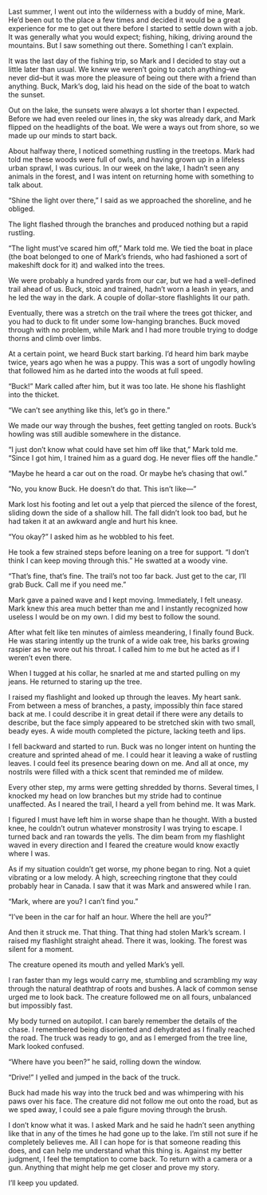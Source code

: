 Last summer, I went out into the wilderness with a buddy of mine, Mark. He’d been out to the place a few times and decided it would be a great experience for me to get out there before I started to settle down with a job. It was generally what you would expect; fishing, hiking, driving around the mountains. But I saw something out there. Something I can’t explain. 



It was the last day of the fishing trip, so Mark and I decided to stay out a little later than usual. We knew we weren’t going to catch anything–we never did–but it was more the pleasure of being out there with a friend than anything. Buck, Mark’s dog, laid his head on the side of the boat to watch the sunset. 

Out on the lake, the sunsets were always a lot shorter than I expected. Before we had even reeled our lines in, the sky was already dark, and Mark flipped on the headlights of the boat. We were a ways out from shore, so we made up our minds to start back. 

About halfway there, I noticed something rustling in the treetops. Mark had told me these woods were full of owls, and having grown up in a lifeless urban sprawl, I was curious. In our week on the lake, I hadn’t seen any animals in the forest, and I was intent on returning home with something to talk about. 

“Shine the light over there,” I said as we approached the shoreline, and he obliged. 

The light flashed through the branches and produced nothing but a rapid rustling.  

“The light must’ve scared him off,” Mark told me. We tied the boat in place (the boat belonged to one of Mark’s friends, who had fashioned a sort of makeshift dock for it) and walked into the trees. 

We were probably a hundred yards from our car, but we had a well-defined trail ahead of us. Buck, stoic and trained, hadn’t worn a leash in years, and he led the way in the dark. A couple of dollar-store flashlights lit our path.

Eventually, there was a stretch on the trail where the trees got thicker, and you had to duck to fit under some low-hanging branches. Buck moved through with no problem, while Mark and I had more trouble trying to dodge thorns and climb over limbs. 

At a certain point, we heard Buck start barking. I’d heard him bark maybe twice, years ago when he was a puppy. This was a sort of ungodly howling that followed him as he darted into the woods at full speed.

“Buck!” Mark called after him, but it was too late. He shone his flashlight into the thicket.

“We can’t see anything like this, let’s go in there.”

We made our way through the bushes, feet getting tangled on roots. Buck’s howling was still audible somewhere in the distance. 

“I just don’t know what could have set him off like that,” Mark told me. “Since I got him, I trained him as a guard dog. He never flies off the handle.”

“Maybe he heard a car out on the road. Or maybe he’s chasing that owl.”

“No, you know Buck. He doesn’t do that. This isn’t like—”

Mark lost his footing and let out a yelp that pierced the silence of the forest, sliding down the side of a shallow hill. The fall didn’t look too bad, but he had taken it at an awkward angle and hurt his knee. 

“You okay?” I asked him as he wobbled to his feet. 

He took a few strained steps before leaning on a tree for support. “I don’t think I can keep moving through this.” He swatted at a woody vine. 

“That’s fine, that’s fine. The trail’s not too far back. Just get to the car, I’ll grab Buck. Call me if you need me.”

Mark gave a pained wave and I kept moving. Immediately, I felt uneasy. Mark knew this area much better than me and I instantly recognized how useless I would be on my own. I did my best to follow the sound. 

After what felt like ten minutes of aimless meandering, I finally found Buck. He was staring intently up the trunk of a wide oak tree, his barks growing raspier as he wore out his throat. I called him to me but he acted as if I weren’t even there. 

When I tugged at his collar, he snarled at me and started pulling on my jeans. He returned to staring up the tree. 

I raised my flashlight and looked up through the leaves. My heart sank. From between a mess of branches, a pasty, impossibly thin face stared back at me. I could describe it in great detail if there were any details to describe, but the face simply appeared to be stretched skin with two small, beady eyes. A wide mouth completed the picture, lacking teeth and lips. 

I fell backward and started to run. Buck was no longer intent on hunting the creature and sprinted ahead of me. I could hear it leaving a wake of rustling leaves. I could feel its presence bearing down on me. And all at once, my nostrils were filled with a thick scent that reminded me of mildew. 

Every other step, my arms were getting shredded by thorns. Several times, I knocked my head on low branches but my stride had to continue unaffected. As I neared the trail, I heard a yell from behind me. It was Mark. 

I figured I must have left him in worse shape than he thought. With a busted knee, he couldn’t outrun whatever monstrosity I was trying to escape. I turned back and ran towards the yells. The dim beam from my flashlight waved in every direction and I feared the creature would know exactly where I was. 

As if my situation couldn’t get worse, my phone began to ring. Not a quiet vibrating or a low melody. A high, screeching ringtone that they could probably hear in Canada. I saw that it was Mark and answered while I ran. 

“Mark, where are you? I can’t find you.”

“I’ve been in the car for half an hour. Where the hell are you?”

And then it struck me. That thing. That thing had stolen Mark’s scream. I raised my flashlight straight ahead. There it was, looking. The forest was silent for a moment. 

The creature opened its mouth and yelled Mark’s yell. 

I ran faster than my legs would carry me, stumbling and scrambling my way through the natural deathtrap of roots and bushes. A lack of common sense urged me to look back. The creature followed me on all fours, unbalanced but impossibly fast. 

My body turned on autopilot. I can barely remember the details of the chase. I remembered being disoriented and dehydrated as I finally reached the road. The truck was ready to go, and as I emerged from the tree line, Mark looked confused. 

“Where have you been?” he said, rolling down the window. 

“Drive!” I yelled and jumped in the back of the truck. 

Buck had made his way into the truck bed and was whimpering with his paws over his face. The creature did not follow me out onto the road, but as we sped away, I could see a pale figure moving through the brush. 



I don’t know what it was. I asked Mark and he said he hadn’t seen anything like that in any of the times he had gone up to the lake. I’m still not sure if he completely believes me. All I can hope for is that someone reading this does, and can help me understand what this thing is. Against my better judgment, I feel the temptation to come back. To return with a camera or a gun. Anything that might help me get closer and prove my story. 



I’ll keep you updated. 

 

